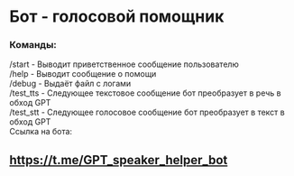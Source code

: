 # Бот - голосовой помощник
### Команды:
/start - Выводит приветственное сообщение пользователю\
/help - Выводит сообщение о помощи\
/debug - Выдаёт файл с логами\
/test_tts - Следующее текстовое сообщение бот преобразует в речь в обход GPT\
/test_stt - Следующее голосовое сообщение бот преобразует в текст в обход GPT\
Ссылка на бота:
## https://t.me/GPT_speaker_helper_bot
